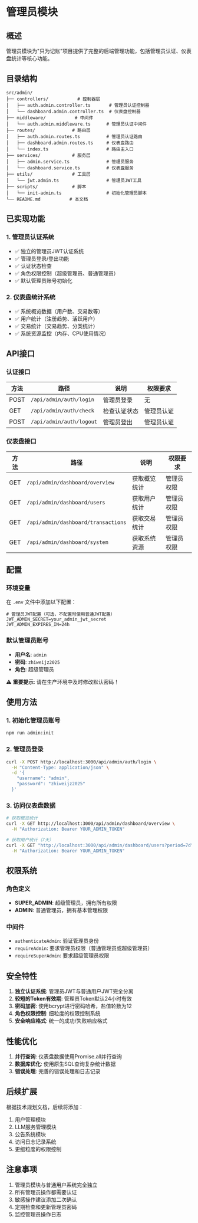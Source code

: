 # 管理员模块

## 概述

管理员模块为"只为记账"项目提供了完整的后端管理功能，包括管理员认证、仪表盘统计等核心功能。

## 目录结构

```
src/admin/
├── controllers/           # 控制器层
│   ├── auth.admin.controller.ts       # 管理员认证控制器
│   └── dashboard.admin.controller.ts  # 仪表盘控制器
├── middleware/           # 中间件
│   └── auth.admin.middleware.ts      # 管理员认证中间件
├── routes/              # 路由层
│   ├── auth.admin.routes.ts          # 管理员认证路由
│   ├── dashboard.admin.routes.ts     # 仪表盘路由
│   └── index.ts                      # 路由主入口
├── services/            # 服务层
│   ├── admin.service.ts              # 管理员服务
│   └── dashboard.service.ts          # 仪表盘服务
├── utils/               # 工具层
│   └── jwt.admin.ts                  # 管理员JWT工具
├── scripts/             # 脚本
│   └── init-admin.ts                 # 初始化管理员脚本
└── README.md           # 本文档
```

## 已实现功能

### 1. 管理员认证系统

- ✅ 独立的管理员JWT认证系统
- ✅ 管理员登录/登出功能
- ✅ 认证状态检查
- ✅ 角色权限控制（超级管理员、普通管理员）
- ✅ 默认管理员账号初始化

### 2. 仪表盘统计系统

- ✅ 系统概览数据（用户数、交易数等）
- ✅ 用户统计（注册趋势、活跃用户）
- ✅ 交易统计（交易趋势、分类统计）
- ✅ 系统资源监控（内存、CPU使用情况）

## API接口

### 认证接口

| 方法 | 路径 | 说明 | 权限要求 |
|------|------|------|----------|
| POST | `/api/admin/auth/login` | 管理员登录 | 无 |
| GET  | `/api/admin/auth/check` | 检查认证状态 | 管理员认证 |
| POST | `/api/admin/auth/logout` | 管理员登出 | 管理员认证 |

### 仪表盘接口

| 方法 | 路径 | 说明 | 权限要求 |
|------|------|------|----------|
| GET | `/api/admin/dashboard/overview` | 获取概览统计 | 管理员权限 |
| GET | `/api/admin/dashboard/users` | 获取用户统计 | 管理员权限 |
| GET | `/api/admin/dashboard/transactions` | 获取交易统计 | 管理员权限 |
| GET | `/api/admin/dashboard/system` | 获取系统资源 | 管理员权限 |

## 配置

### 环境变量

在 `.env` 文件中添加以下配置：

```env
# 管理员JWT配置（可选，不配置时使用普通JWT配置）
JWT_ADMIN_SECRET=your_admin_jwt_secret
JWT_ADMIN_EXPIRES_IN=24h
```

### 默认管理员账号

- **用户名**: `admin`
- **密码**: `zhiweijz2025`
- **角色**: 超级管理员

⚠️ **重要提示**: 请在生产环境中及时修改默认密码！

## 使用方法

### 1. 初始化管理员账号

```bash
npm run admin:init
```

### 2. 管理员登录

```bash
curl -X POST http://localhost:3000/api/admin/auth/login \
  -H "Content-Type: application/json" \
  -d '{
    "username": "admin",
    "password": "zhiweijz2025"
  }'
```

### 3. 访问仪表盘数据

```bash
# 获取概览统计
curl -X GET http://localhost:3000/api/admin/dashboard/overview \
  -H "Authorization: Bearer YOUR_ADMIN_TOKEN"

# 获取用户统计（7天）
curl -X GET "http://localhost:3000/api/admin/dashboard/users?period=7d" \
  -H "Authorization: Bearer YOUR_ADMIN_TOKEN"
```

## 权限系统

### 角色定义

- **SUPER_ADMIN**: 超级管理员，拥有所有权限
- **ADMIN**: 普通管理员，拥有基本管理权限

### 中间件

- `authenticateAdmin`: 验证管理员身份
- `requireAdmin`: 要求管理员权限（普通管理员或超级管理员）
- `requireSuperAdmin`: 要求超级管理员权限

## 安全特性

1. **独立认证系统**: 管理员JWT与普通用户JWT完全分离
2. **较短的Token有效期**: 管理员Token默认24小时有效
3. **密码加密**: 使用bcrypt进行密码哈希，盐值轮数为12
4. **角色权限控制**: 细粒度的权限控制系统
5. **安全响应格式**: 统一的成功/失败响应格式

## 性能优化

1. **并行查询**: 仪表盘数据使用Promise.all并行查询
2. **数据库优化**: 使用原生SQL查询复杂统计数据
3. **错误处理**: 完善的错误处理和日志记录

## 后续扩展

根据技术规划文档，后续将添加：

1. 用户管理模块
2. LLM服务管理模块
3. 公告系统模块
4. 访问日志记录系统
5. 更细粒度的权限控制

## 注意事项

1. 管理员模块与普通用户系统完全独立
2. 所有管理员操作都需要认证
3. 敏感操作建议添加二次确认
4. 定期检查和更新管理员密码
5. 监控管理员操作日志 